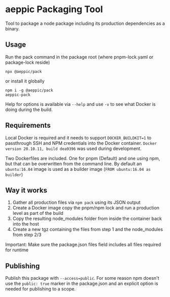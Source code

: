 aeppic Packaging Tool
=====================

Tool to package a node package including its production dependencies as a binary.

## Usage

Run the pack command in the package root (where pnpm-lock.yaml or package-lock reside)

`npx @aeppic/pack`

or install it globally

```
npm i -g @aeppic/pack
aeppic-pack
```

Help for options is available via `--help` and use `-v` to see what Docker is doing during the build. 

## Requirements

Local Docker is required and it needs to support `DOCKER_BUILDKIT=1` to passthrough SSH and NPM credentials into the Docker container. `Docker version 20.10.11, build dea9396` was used during development.

Two Dockerfiles are included. One for pnpm (Default) and one using npm, but that can be overwritten from the command line. By default an `ubuntu:16.04` image is used as a builder image (`FROM ubuntu:16.04 as builder`)

## Way it works

1) Gather all production files via `npm pack` using its JSON output
2) Create a Docker image copy the pnpm/npm lock and run a production level as part of the build
3) Copy the resulting node_modules folder from inside the container back into the host
4) Create a new tgz containing the files from step 1 and the node_modules from step 2/3

Important: Make sure the package.json files field includes all files required for runtime

## Publishing

Publish this package with `--access=public`. For some reason npm doesn't use the `public: true` marker in the package.json and an explicit option is needed for publishing to a scope.